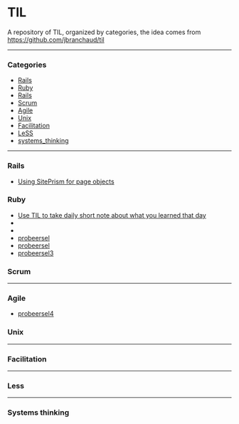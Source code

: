# TIL

A repository of TIL, organized by categories, the idea comes from https://github.com/jbranchaud/til

---

### Categories

* [Rails](#rails)
* [Ruby](#ruby)
* [Rails](#rails)
* [Scrum](#scrum)
* [Agile](#agile)
* [Unix](#unix)
* [Facilitation](#facilitation)
* [LeSS](#less)
* [systems_thinking](#systems_thinking)

---

### Rails

- [Using SitePrism for page objects](rails/2020-08-30_using-siteprism-for-page-objects.md)

### Ruby

- [Use TIL to take daily short note about what you learned that day](ruby/2020-06-25_use-the-til-gem.md)
- [](ruby/2020-06-28_.md)
- [](ruby/2020-06-28_.md)
- [probeersel](ruby/2020-06-28_probeersel.md)
- [probeersel](ruby/2020-06-28_probeersel.md)
- [probeersel3](ruby/2020-06-28_probeersel3.md)

### Scrum

---

### Agile

- [probeersel4](agile/2020-06-28_probeersel4.md)

### Unix

---

### Facilitation

---

### Less

---

### Systems thinking

